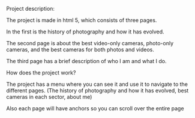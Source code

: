 Project description:

The project is made in html 5, which consists of three pages.
 
In the first is the history of photography and how it has evolved.

The second page is about the best video-only cameras, photo-only cameras, and the best cameras for both photos and videos.

The third page has a brief description of who I am and what I do.

How does the project work?

The project has a menu where you can see it and use it to navigate to the different pages. (The history of photography and how it has evolved, best cameras in each sector, about me)

Also each page will have anchors so you can scroll over the entire page
